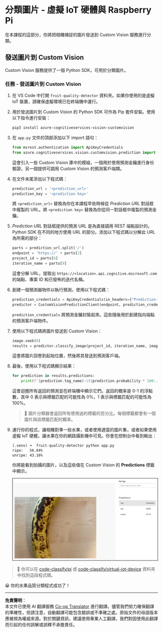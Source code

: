 <!--
CO_OP_TRANSLATOR_METADATA:
{
  "original_hash": "e5896207b304ce1abaf065b8acc0cc79",
  "translation_date": "2025-08-26T21:50:35+00:00",
  "source_file": "4-manufacturing/lessons/2-check-fruit-from-device/single-board-computer-classify-image.md",
  "language_code": "mo"
}
-->
# 分類圖片 - 虛擬 IoT 硬體與 Raspberry Pi

在本課程的這部分，你將把相機捕捉的圖片發送到 Custom Vision 服務進行分類。

## 發送圖片到 Custom Vision

Custom Vision 服務提供了一個 Python SDK，可用於分類圖片。

### 任務 - 發送圖片到 Custom Vision

1. 在 VS Code 中打開 `fruit-quality-detector` 資料夾。如果你使用的是虛擬 IoT 裝置，請確保虛擬環境已在終端機中運行。

1. 用於發送圖片到 Custom Vision 的 Python SDK 可作為 Pip 套件安裝。使用以下指令進行安裝：

    ```sh
    pip3 install azure-cognitiveservices-vision-customvision
    ```

1. 在 `app.py` 文件的頂部添加以下 import 語句：

    ```python
    from msrest.authentication import ApiKeyCredentials
    from azure.cognitiveservices.vision.customvision.prediction import CustomVisionPredictionClient
    ```

    這會引入一些 Custom Vision 庫中的模組，一個用於使用預測金鑰進行身份驗證，另一個提供可調用 Custom Vision 的預測客戶端類。

1. 在文件末尾添加以下程式碼：

    ```python
    prediction_url = '<prediction_url>'
    prediction_key = '<prediction key>'
    ```

    將 `<prediction_url>` 替換為你在本課程早些時候從 *Prediction URL* 對話框中複製的 URL。將 `<prediction key>` 替換為你從同一對話框中複製的預測金鑰。

1. *Prediction URL* 對話框提供的預測 URL 是為直接調用 REST 端點設計的。Python SDK 在不同的地方使用 URL 的部分。添加以下程式碼以分解此 URL 為所需的部分：

    ```python
    parts = prediction_url.split('/')
    endpoint = 'https://' + parts[2]
    project_id = parts[6]
    iteration_name = parts[9]
    ```

    這會分解 URL，提取出 `https://<location>.api.cognitive.microsoft.com` 的端點、專案 ID 和已發佈的迭代名稱。

1. 創建一個預測器物件以執行預測，使用以下程式碼：

    ```python
    prediction_credentials = ApiKeyCredentials(in_headers={"Prediction-key": prediction_key})
    predictor = CustomVisionPredictionClient(endpoint, prediction_credentials)
    ```

    `prediction_credentials` 將預測金鑰封裝起來。這些隨後用於創建指向端點的預測客戶端物件。

1. 使用以下程式碼將圖片發送到 Custom Vision：

    ```python
    image.seek(0)
    results = predictor.classify_image(project_id, iteration_name, image)
    ```

    這會將圖片回卷到起始位置，然後將其發送到預測客戶端。

1. 最後，使用以下程式碼顯示結果：

    ```python
    for prediction in results.predictions:
        print(f'{prediction.tag_name}:\t{prediction.probability * 100:.2f}%')
    ```

    這會迴圈所有返回的預測並在終端機中顯示它們。返回的概率是 0-1 的浮點數，其中 0 表示與標籤匹配的可能性為 0%，1 表示與標籤匹配的可能性為 100%。

    > 💁 圖片分類器會返回所有使用過的標籤的百分比。每個標籤都會有一個圖片與該標籤匹配的概率。

1. 運行你的程式，讓相機對準一些水果，或者使用適當的圖片集，或者如果使用虛擬 IoT 硬體，讓水果在你的網路攝影機中可見。你會在控制台中看到輸出：

    ```output
    (.venv) ➜  fruit-quality-detector python app.py
    ripe:   56.84%
    unripe: 43.16%
    ```

    你將能看到拍攝的圖片，以及這些值在 Custom Vision 的 **Predictions** 標籤中顯示。

    ![一根香蕉在 Custom Vision 中被預測為成熟的概率為 56.8%，未成熟的概率為 43.1%](../../../../../translated_images/custom-vision-banana-prediction.30cdff4e1d72db5d9a0be0193790a47c2b387da034e12dc1314dd57ca2131b59.mo.png)

> 💁 你可以在 [code-classify/pi](../../../../../4-manufacturing/lessons/2-check-fruit-from-device/code-classify/pi) 或 [code-classify/virtual-iot-device](../../../../../4-manufacturing/lessons/2-check-fruit-from-device/code-classify/virtual-iot-device) 資料夾中找到這段程式碼。

😀 你的水果品質分類程式成功了！

---

**免責聲明**：  
本文件已使用 AI 翻譯服務 [Co-op Translator](https://github.com/Azure/co-op-translator) 進行翻譯。儘管我們努力確保翻譯的準確性，但請注意，自動翻譯可能包含錯誤或不準確之處。原始文件的母語版本應被視為權威來源。對於關鍵資訊，建議使用專業人工翻譯。我們對因使用此翻譯而引起的任何誤解或誤釋不承擔責任。